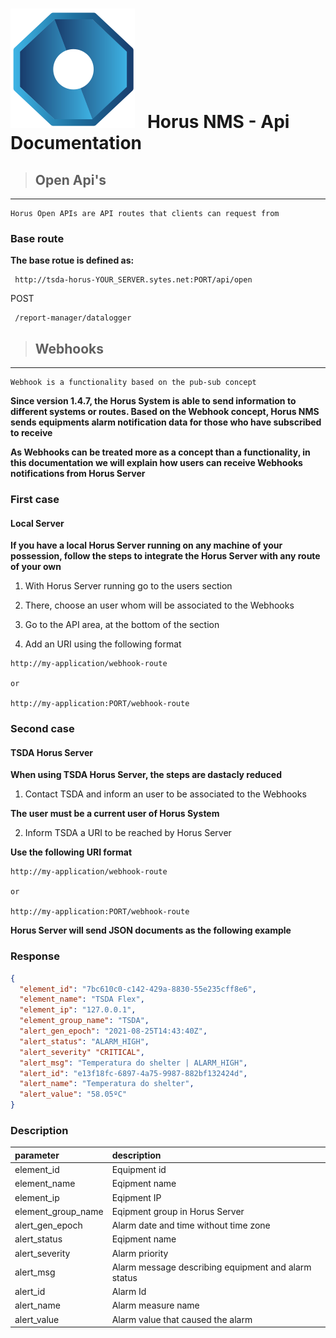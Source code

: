 # <img src='horus.png' class='logo'> &nbsp; Horus NMS - Api Documentation 

> ## Open Api's 
---
```
Horus Open APIs are API routes that clients can request from
```

### Base route

**The base rotue is defined as:** 

```
 http://tsda-horus-YOUR_SERVER.sytes.net:PORT/api/open
```


<span class="tag post"> POST </span>


```
 /report-manager/datalogger
```



> ## Webhooks
---
```
Webhook is a functionality based on the pub-sub concept
```

**Since version 1.4.7, the Horus System is able to send information to different systems or routes. Based on the Webhook concept, Horus NMS sends equipments alarm notification data for those who have subscribed to receive**

**As Webhooks can be treated more as a concept than a functionality, in this documentation we will explain how users can receive Webhooks notifications from Horus Server**

### First case

#### Local Server

**If you have a local Horus Server running on any machine of your possession, follow the steps to integrate the Horus Server with any route of your own**

1. With Horus Server running go to the users section

2. There, choose an user whom will be associated to the Webhooks

3. Go to the API area, at the bottom of the section

4. Add an URI using the following format

```
http://my-application/webhook-route

or

http://my-application:PORT/webhook-route
```


### Second case

#### TSDA Horus Server

**When using TSDA Horus Server, the steps are dastacly reduced**

1. Contact TSDA and inform an user to be associated to the Webhooks


**The user must be a current user of Horus System**



2. Inform TSDA a URI to be reached by Horus Server

**Use the following URI format**

```
http://my-application/webhook-route

or

http://my-application:PORT/webhook-route
```

**Horus Server will send JSON documents as the following example**

### Response

```json
{
  "element_id": "7bc610c0-c142-429a-8830-55e235cff8e6",
  "element_name": "TSDA Flex",
  "element_ip": "127.0.0.1",
  "element_group_name": "TSDA",
  "alert_gen_epoch": "2021-08-25T14:43:40Z",
  "alert_status": "ALARM_HIGH",
  "alert_severity" "CRITICAL",
  "alert_msg": "Temperatura do shelter | ALARM_HIGH",
  "alert_id": "e13f18fc-6897-4a75-9987-882bf132424d",
  "alert_name": "Temperatura do shelter",
  "alert_value": "58.05ºC"  
}
```

### Description

|   parameter    	   |  description   | 
| :-------       	   |   :----       | 
| element_id    	   |  Equipment id  | 
| element_name   	   |  Eqipment name | 
| element_ip    	   |  Eqipment IP | 
| element_group_name   |  Eqipment group in Horus Server | 
| alert_gen_epoch  	   |  Alarm date and time without time zone | 
| alert_status   	   |  Eqipment name | 
| alert_severity  	   |  Alarm priority  | 
| alert_msg		  	   |  Alarm message describing equipment and alarm status | 
| alert_id		  	   |  Alarm Id | 
| alert_name	  	   |  Alarm measure name | 
| alert_value	  	   |  Alarm value that caused the alarm | 
